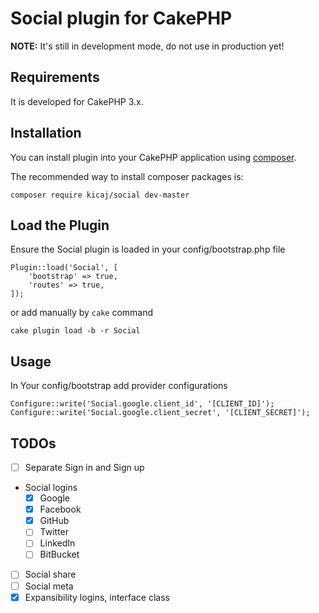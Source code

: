 # Social plugin for CakePHP

**NOTE:** It's still in development mode, do not use in production yet!

## Requirements

It is developed for CakePHP 3.x.

## Installation

You can install plugin into your CakePHP application using [composer](http://getcomposer.org).

The recommended way to install composer packages is:

```
composer require kicaj/social dev-master
```

Load the Plugin
-----------

Ensure the Social plugin is loaded in your config/bootstrap.php file

```
Plugin::load('Social', [
    'bootstrap' => true,
    'routes' => true,
]);
```
or add manually by `cake` command
```
cake plugin load -b -r Social
```

Usage
-----------
In Your config/bootstrap add provider configurations
```
Configure::write('Social.google.client_id', '[CLIENT_ID]');
Configure::write('Social.google.client_secret', '[CLIENT_SECRET]');
```

## TODOs

- [ ] Separate Sign in and Sign up
- Social logins
  - [x] Google
  - [x] Facebook
  - [x] GitHub
  - [ ] Twitter
  - [ ] LinkedIn
  - [ ] BitBucket
- [ ] Social share
- [ ] Social meta
- [x] Expansibility logins, interface class

